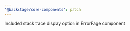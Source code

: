 ```yaml
---
'@backstage/core-components': patch
---
```


Included stack trace display option in ErrorPage component
